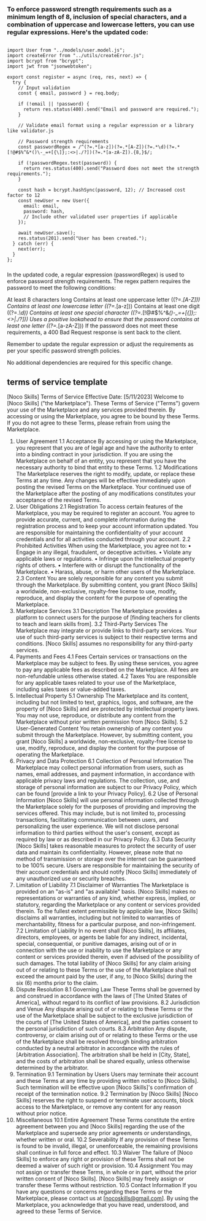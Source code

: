 ### To enforce password strength requirements such as a minimum length of 8, inclusion of special characters, and a combination of uppercase and lowercase letters, you can use regular expressions. Here's the updated code:
```

import User from "../models/user.model.js";
import createError from "../utils/createError.js";
import bcrypt from "bcrypt";
import jwt from "jsonwebtoken";

export const register = async (req, res, next) => {
  try {
    // Input validation
    const { email, password } = req.body;

    if (!email || !password) {
      return res.status(400).send("Email and password are required.");
    }

    // Validate email format using a regular expression or a library like validator.js

    // Password strength requirements
    const passwordRegex = /^(?=.*[a-z])(?=.*[A-Z])(?=.*\d)(?=.*[!@#$%^&*()\-_=+[{\]};:<>|./?])(?=.*[a-zA-Z]).{8,}$/;

    if (!passwordRegex.test(password)) {
      return res.status(400).send("Password does not meet the strength requirements.");
    }

    const hash = bcrypt.hashSync(password, 12); // Increased cost factor to 12
    const newUser = new User({
      email: email,
      password: hash,
      // Include other validated user properties if applicable
    });

    await newUser.save();
    res.status(201).send("User has been created.");
  } catch (err) {
    next(err);
  }
};
```
###
In the updated code, a regular expression (passwordRegex) is used to enforce password strength requirements. The regex pattern requires the password to meet the following conditions:

At least 8 characters long
Contains at least one uppercase letter ((?=.*[A-Z]))
Contains at least one lowercase letter ((?=.*[a-z]))
Contains at least one digit ((?=.*\d))
Contains at least one special character ((?=.*[!@#$%^&*()\-_=+[{\]};:<>|./?]))
Uses a positive lookahead to ensure that the password contains at least one letter ((?=.*[a-zA-Z]))
If the password does not meet these requirements, a 400 Bad Request response is sent back to the client.

Remember to update the regular expression or adjust the requirements as per your specific password strength policies.

No additional dependencies are required for this specific change.


## terms of service template
[Noco Skills] Terms of Service
Effective Date: [5/11/2023]
Welcome to [Noco Skills] ("the Marketplace"). These Terms of Service ("Terms") govern your use of the Marketplace and any services provided therein. By accessing or using the Marketplace, you agree to be bound by these Terms. If you do not agree to these Terms, please refrain from using the Marketplace.
1. User Agreement
1.1 Acceptance By accessing or using the Marketplace, you represent that you are of legal age and have the authority to enter into a binding contract in your jurisdiction. If you are using the Marketplace on behalf of an entity, you represent that you have the necessary authority to bind that entity to these Terms.
1.2 Modifications The Marketplace reserves the right to modify, update, or replace these Terms at any time. Any changes will be effective immediately upon posting the revised Terms on the Marketplace. Your continued use of the Marketplace after the posting of any modifications constitutes your acceptance of the revised Terms.
2. User Obligations
2.1 Registration To access certain features of the Marketplace, you may be required to register an account. You agree to provide accurate, current, and complete information during the registration process and to keep your account information updated. You are responsible for maintaining the confidentiality of your account credentials and for all activities conducted through your account.
2.2 Prohibited Activities When using the Marketplace, you agree not to:
• Engage in any illegal, fraudulent, or deceptive activities.
• Violate any applicable laws or regulations.
• Infringe upon the intellectual property rights of others.
• Interfere with or disrupt the functionality of the Marketplace.
• Harass, abuse, or harm other users of the Marketplace.
2.3 Content You are solely responsible for any content you submit through the Marketplace. By submitting content, you grant [Noco Skills] a worldwide, non-exclusive, royalty-free license to use, modify, reproduce, and display the content for the purpose of operating the Marketplace.
3. Marketplace Services
3.1 Description The Marketplace provides a platform to connect users for the purpose of [finding teachers for clients to teach and learn skills from].
3.2 Third-Party Services The Marketplace may integrate or provide links to third-party services. Your use of such third-party services is subject to their respective terms and conditions. [Noco Skills] assumes no responsibility for any third-party services.
4. Payments and Fees
4.1 Fees Certain services or transactions on the Marketplace may be subject to fees. By using these services, you agree to pay any applicable fees as described on the Marketplace. All fees are non-refundable unless otherwise stated.
4.2 Taxes You are responsible for any applicable taxes related to your use of the Marketplace, including sales taxes or value-added taxes.
5. Intellectual Property
5.1 Ownership The Marketplace and its content, including but not limited to text, graphics, logos, and software, are the property of [Noco Skills] and are protected by intellectual property laws. You may not use, reproduce, or distribute any content from the Marketplace without prior written permission from [Noco Skills].
5.2 User-Generated Content You retain ownership of any content you submit through the Marketplace. However, by submitting content, you grant [Noco Skills] a worldwide, non-exclusive, royalty-free license to use, modify, reproduce, and display the content for the purpose of operating the Marketplace.
6. Privacy and Data Protection
6.1 Collection of Personal Information The Marketplace may collect personal information from users, such as names, email addresses, and payment information, in accordance with applicable privacy laws and regulations. The collection, use, and storage of personal information are subject to our Privacy Policy, which can be found [provide a link to your Privacy Policy].
6.2 Use of Personal Information [Noco Skills] will use personal information collected through the Marketplace solely for the purposes of providing and improving the services offered. This may include, but is not limited to, processing transactions, facilitating communication between users, and personalizing the user experience. We will not disclose personal information to third parties without the user's consent, except as required by law or as described in our Privacy Policy.
6.3 Data Security [Noco Skills] takes reasonable measures to protect the security of user data and maintain its confidentiality. However, please note that no method of transmission or storage over the internet can be guaranteed to be 100% secure. Users are responsible for maintaining the security of their account credentials and should notify [Noco Skills] immediately of any unauthorized use or security breaches.
7. Limitation of Liability
7.1 Disclaimer of Warranties The Marketplace is provided on an "as-is" and "as available" basis. [Noco Skills] makes no representations or warranties of any kind, whether express, implied, or statutory, regarding the Marketplace or any content or services provided therein. To the fullest extent permissible by applicable law, [Noco Skills] disclaims all warranties, including but not limited to warranties of merchantability, fitness for a particular purpose, and non-infringement.
7.2 Limitation of Liability In no event shall [Noco Skills], its affiliates, directors, employees, or agents be liable for any indirect, incidental, special, consequential, or punitive damages, arising out of or in connection with the use or inability to use the Marketplace or any content or services provided therein, even if advised of the possibility of such damages. The total liability of [Noco Skills] for any claim arising out of or relating to these Terms or the use of the Marketplace shall not exceed the amount paid by the user, if any, to [Noco Skills] during the six (6) months prior to the claim.
8. Dispute Resolution
8.1 Governing Law These Terms shall be governed by and construed in accordance with the laws of [The United States of America], without regard to its conflict of law provisions.
8.2 Jurisdiction and Venue Any dispute arising out of or relating to these Terms or the use of the Marketplace shall be subject to the exclusive jurisdiction of the courts of [The United States of America], and the parties consent to the personal jurisdiction of such courts.
8.3 Arbitration Any dispute, controversy, or claim arising out of or relating to these Terms or the use of the Marketplace shall be resolved through binding arbitration conducted by a neutral arbitrator in accordance with the rules of [Arbitration Association]. The arbitration shall be held in [City, State], and the costs of arbitration shall be shared equally, unless otherwise determined by the arbitrator.
9. Termination
9.1 Termination by Users Users may terminate their account and these Terms at any time by providing written notice to [Noco Skills]. Such termination will be effective upon [Noco Skills]'s confirmation of receipt of the termination notice.
9.2 Termination by [Noco Skills] [Noco Skills] reserves the right to suspend or terminate user accounts, block access to the Marketplace, or remove any content for any reason without prior notice.
10. Miscellaneous
10.1 Entire Agreement These Terms constitute the entire agreement between you and [Noco Skills] regarding the use of the Marketplace and supersede any prior agreements or understandings, whether written or oral.
10.2 Severability If any provision of these Terms is found to be invalid, illegal, or unenforceable, the remaining provisions shall continue in full force and effect.
10.3 Waiver The failure of [Noco Skills] to enforce any right or provision of these Terms shall not be deemed a waiver of such right or provision.
10.4 Assignment You may not assign or transfer these Terms, in whole or in part, without the prior written consent of [Noco Skills]. [Noco Skills] may freely assign or transfer these Terms without restriction.
10.5 Contact Information If you have any questions or concerns regarding these Terms or the Marketplace, please contact us at [nocoskills@gmail.com].
By using the Marketplace, you acknowledge that you have read, understood, and agreed to these Terms of Service.
